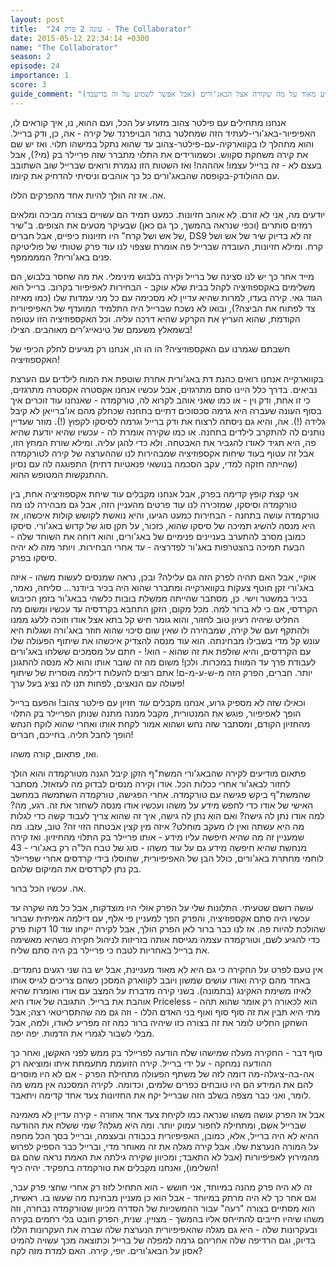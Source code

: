 ```yaml
---
layout: post
title:  "עונה 2 פרק 24 - The Collaborator"
date: 2015-05-12 22:34:14 +0300
name: "The Collaborator"
season: 2
episode: 24
importance: 1
score: 3
guide_comment: "לא פרק טוב במיוחד אבל כזה שמשפיע מאוד על מה שקורה אצל הבאג'ורים (אבל אפשר לשמוע על זה בדיעבד)"
---
```

אנחנו מתחילים עם פילטר צהוב מזעזע על הכל, ועם ההוא, נו, איך קוראים לו, האפיפיור-באג'ורי-לעתיד הזה שמחלטר בתור הבויפרנד של קירה - אה, כן, ודק ברייל. והוא מתהלך לו בקווארקיה-עם-פילטר-צהוב עד שהוא נתקל במישהו תלוי. ואז יש שם את קירה משחקת סקווש. וכשמורידים את התלוי מתברר שזה פריילר בק (מי?), אבל בעצם לא - זה ברייל עצמו! אהההה! ואז השטות הזו נגמרת ורואים שברייל שוב השתובב עם ההולודק-בקופסה שהבאג'ורים כל כך אוהבים וניסיתי להדחיק את קיומו.

אה. אז זה הולך להיות אחד מהפרקים הללו.

יודעים מה, אני לא זורם. לא אוהב חזיונות. כמעט תמיד הם עשויים בצורה מביכה ומלאים רמזים סותרים (וכפי שנראה בהמשך, כך גם כאן) שבעיקר מטעים את הצופים. ב"שיר של אש ושל קרח" היו חזיונות כיפיים, אבל חברים, DS9 זה לא בדיוק שיר של אש ושל קרח. ומילא חזיונות, העובדה שברייל פה אומרת שצפוי לנו עוד פרק שטותי של פוליטיקה פנים באג'ורית? הממממפף.

מייד אחר כך יש לנו סצינה של ברייל וקירה בלבוש מינימלי. את מה שחסר בלבוש, הם משלימים באקספוזיציה לקהל בבית שלא עוקב - הבחירות לאפיפיור בקרוב. ברייל הוא הגוד גאי. קירה בעדו, למרות שהיא עדיין לא מסכימה עם כל מני עמדות שלו (כמו מאיזה צד לפתוח את הביצה?), ובואו לא נשכח שברייל היה התלמיד המועדף של האפיפיורית הקודמת, שהוא העריץ את הקרקע שהיא דרכה עליה. וכל האקספוזיציה הזו עטופה בשמאלץ משעמם של טינאייג'רים מאוהבים. הצילו!

חשבתם שגמרנו עם האקספוזיציה? הו הו הו, אנחנו רק מגיעים לחלק הכיפי של האקספוזיציה!

בקווארקייה אנחנו רואים כהנת דת באג'ורית אחרת שוטפת את המוח לילדים עם הערצת נביאים. בדרך כלל היינו סתם מתרגזים, אבל עכשיו אנחנו אקסטרה אקסטרה מתרגזים, כי זו אחת, ודק וין - או כמו שאני אוהב לקרוא לה, טורקמדה - שאנחנו עוד זוכרים איך בסוף העונה שעברה היא גרמה סכסוכים דתיים בתחנה שכחלק מהם או'ברייאן לא קיבל גלידה (!). אה, והיא גם ניסתה לרצוח את ודק ברייל וגרמה לסיסקו לקפוץ (!). מוזר שעדיין נותנים לה להתקרב לילדים בתחנה. או כמו שקירה אומרת לה - עכשיו שהיא יודעת שהיא פה, היא תגיד לאודו להגביר את האבטחה. ולא כדי להגן עליה. ומילא שורת המחץ הזו, אבל זה עטוף בעוד שיחות אקספוזיציה שמבהירות לנו שההערצה של קירה לטורקמדה (שהייתה חזקה למדי, עקב הסכמה בנושאי פנאטיות דתית) התפוגגה לה עם נסיון ההתנקשות המטופש ההוא.

אני קצת קופץ קדימה בפרק, אבל אנחנו מקבלים עוד שיחת אקספוזיציה אחת, בין טורקמדה וסיסקו, שמזכירה לנו עוד פרטים מהעניין הזה, אבל גם מבהירה לנו מה טורקמדה עושה בתחנה - הבחירות כמעט הגיעו, והיא נואשת לקושש קולות איכשהו, אז היא מנסה להשיג תמיכה של סיסקו שהוא, כזכור, על תקן סוג של קדוש באג'ורי. סיסקו כמובן מסרב להתערב בעניינים פנימיים של באג'ורים, והוא דוחה את השוחד שלה - הבעת תמיכה בהצטרפות באג'ור לפדרציה - עד אחרי הבחירות. ויותר מזה לא יהיה סיסקו בפרק.

אוקיי, אבל האם תהיה לפרק הזה גם עלילה? ובכן, נראה שמנסים לעשות משהו - איזה באג'ורי זקן חוטף צעקות בקווארקייה ומתברר שהוא היה בכיר ביודנר... סליחה, נאמר, בכיר במשטר וישי. כן, מסתבר שהייתה ממשלת בובות כלשהי בבאג'ור בזמן הכיבוש הקרדסי, אם כי לא ברור למה. מכל מקום, הזקן התחבא בקרדסיה עד עכשיו ומשום מה החליט שיהיה רעיון טוב לחזור, והוא גומר חיש קל בתא אצל אודו וזוכה ללעג ממנו ולהתקף זעם של קירה, שמבהירה לו שאין שום סיכוי שהוא חוזר באג'ורה ושגלות היא עונש קל מדי בשבילו מבחינתה. הוא עוד מנסה להצדיק איכשהו את שיתוף הפעולה שלו עם הקרדסים, והיא שולפת את זה שהוא - הוא! - חתם על מסמכים ששלחו באג'ורים לעבודת פרך עד המוות במכרות. ולכן! משום מה זה שובר אותו והוא לא מנסה להתגונן יותר. חברים, הפרק הזה מ-ש-ע-מ-ם! אתם רוצים להעלות דילמה מוסרית של שיתוף פעולה עם הנאצים, לפחות תנו לה נציג בעל ערך!

וכאילו שזה לא מספיק גרוע, אנחנו מקבלים *עוד* חזיון עם פילטר צהוב! והפעם ברייל הופך לאפיפיור, פוגש את המנטורית, מקבל ממנה מתנה שנותן הפריילר בק התלוי מהחזיון הקודם, ומסתבר שזה נחש ושהוא אמור לקחת אותו ואחרי שהוא לוקח הנחש הופך לחבל תליה. בחייכם, חברים!

ואז, פתאום, קורה משהו.

פתאום מודיעים לקירה שהבאג'ורי המשת"ף הזקן קיבל הגנה מטורקמדה והוא הולך לחזור לבאג'ור אחרי ככלות הכל. אודו וקירה מנסים לבדוק מה לעזאזל. מסתבר שהמשת"ף ביקש פגישה עם טורקמדה. אחרי הפגישה, טורקמדה השתמשה במחשב האישי של אודו כדי לחפש מידע על משהו ועכשיו אודו מנסה לשחזר את זה. רגע, מה? למה אודו נתן לה גישה? ואם הוא נתן לה גישה, איך זה שהוא צריך לעבוד קשה כדי לגלות מה היא עשתה ואין לו מעקב מוחלט? איזה מין קצין אבטחה הזוי זה? טוב, עזבו. מה שמעניין זה מה שהיא חיפשה עליו מידע - אותו פריילר בק התלוי מהחיזיון. ואז קירה מנחשת שהיא חיפשה מידע גם על עוד משהו - סוג של טבח הל"ה רק באג'ורי - 43 לוחמי מחתרת באג'ורים, כולל הבן של האפיפיורית, שחוסלו בידי קרדסים אחרי שפריילר בק נתן לקרדסים את המיקום שלהם.

אה. עכשיו הכל ברור.

עושה רושם שטעיתי. התלונות שלי על הפרק אולי היו מוצדקות, אבל כל מה שקרה עד עכשיו היה סתם אקספוזיציה, והפרק הפך למעניין פי אלף, עם דילמה אמיתית שברור שהולכת להיות פה. אז לנו כבר ברור לאן הפרק הולך, אבל לקירה ייקחו עוד 10 דקות פרק כדי להגיע לשם, וטורקמדה עצמה מגייסת אותה בזריזות לניהול חקירה כשהיא מאשימה את ברייל באחריות לטבח כי פריילר בק היה סתם שליח.

אין טעם לפרט על החקירה כי גם היא לא מאוד מעניינת, אבל יש בה שני רגעים נחמדים. באחד מהם קירה ואודו עושים שמשון ויובב לקווארק המסכן כשהם צריכים לגייס אותו לאיזו משימת האקינג (בתמונה). בשני קירה מדברת על המצב עם אודו ואומרת שהיא אוהבת את ברייל. התגובה של אודו היא Priceless - הוא לכאורה רק אומר שהוא תהה מתי היא תבין את זה סוף סוף ואוף בני האדם הללו - וזה גם מה שהתסריטאי רצה; אבל השחקן החליט לומר את זה בצורה כזו שיהיה ברור כמה זה מפריע לאודו, ולמה, אבל מבלי לשבור לגמרי את הדמות. יפה יפה.

סוף דבר - החקירה מעלה שמישהו שלח הודעה לפריילר בק ממש לפני האקשן, ואחר כך ההודעה נמחקה - על ידי ברייל. קירה הזועמת מתעמתת איתו ומוציאה רק אה-בה-ציגלה-מה דומה לזה של משתף הפעולה מתחילת הפרק - אם לא היו מוסרים להם את המידע הם היו טובחים כפרים שלמים, וכדומה. לקירה המסכנה אין ממש מה לומר, ואני כבר מצפה בשלב הזה שברייל יקח את החזיונות צעד אחד קדימה ויתאבד.

אבל אז הפרק עושה משהו שנראה כמו לקיחת צעד אחד אחורה - קירה עדיין לא מאמינה שברייל אשם, ומתחילה לחפור עמוק יותר. ומה היא מגלה? שמי ששלח את ההודעה ההיא לא היה ברייל, אלא, כמובן, האפיפיורית בכבודה ובעצמה, וברייל בסך הכל מחפה על המורה הנערצת שלו. אבל קירה מגלה את זה מאוחר מדי, וברייל כבר הספיק לפרוש מהמירוץ לאפיפיורות (אבל לא התאבד; ומכיוון שקירה גילתה את האמת נראה שהם גם השלימו), ואנחנו מקבלים את טורקמדה בתפקיד. יהיה כיף!

זה לא היה פרק מהנה במיוחד, אני חושש - הוא התחיל לזוז רק אחרי שחצי פרק עבר, וגם אחר כך לא היה מרתק במיוחד - אבל הוא כן מעניין מבחינת מה שעשו בו. ראשית, הוא מסתיים בצורה "רעה" עבור ההמשכיות של הסדרה מכיוון שטורקמדה נבחרה, וזה משהו שיהיו חייבים להתייחס אליו בהמשך - מצויין. שנית, הפרק חובט בלי רחמים בקירה ובעקרונות שלה - היא גם מגלה שהאפיפיורית הנערצת שלה שברה את העקרונות הללו בדיוק, וגם הרדיפה שלה אחריהם גרמה למפלה של ברייל וכתוצאה מכך עשויה להמיט אסון על הבאג'ורים. יופי, קירה. האם למדת מזה לקח?